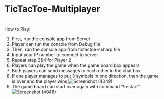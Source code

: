 # TicTacToe-Multiplayer
# 


How to Play:
1. First, run the console app from Server
2. Player can run the console from Debug file
3. Then, run the console app from tictactoe-csharp file
4. Input your IP number to connect to server
5. Repeat step 3&4 for Player 2
6. Players can play the game when the game board box appears
7. Both players can send messages to each other in the chat box
9. If one player manages to put 3 symbols in one direction, then the game is over and the player wins
![Screenshot (4049)](https://user-images.githubusercontent.com/83818714/174723342-cede4230-41cb-4781-a45e-0c0edd26224a.png)
11. The game board can start over again with command "!restart"
![Screenshot (4048)](https://user-images.githubusercontent.com/83818714/174723423-2212bba4-d5b6-41be-bb90-edbd77fba539.png)


